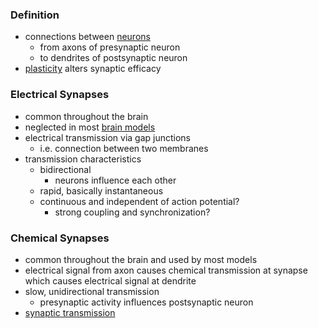 ### Definition
+ connections between [neurons](../Neurons/Neurons.md)
	+ from axons of presynaptic neuron 
	+ to dendrites of postsynaptic neuron
+ [plasticity](Plasticity.md) alters synaptic efficacy
### Electrical Synapses
+ common throughout the brain
+ neglected in most [brain models](../Brain%20Models/Brain%20Models.md)
+ electrical transmission via gap junctions
	+ i.e. connection between two membranes
+ transmission characteristics
	+ bidirectional
		+ neurons influence each other
	+ rapid, basically instantaneous
	+ continuous and independent of action potential?
		+ strong coupling and synchronization?
### Chemical Synapses
+ common throughout the brain and used by most models
+ electrical signal from axon causes chemical transmission at synapse which causes electrical signal at dendrite
+ slow, unidirectional transmission
	+ presynaptic activity influences postsynaptic neuron
+ [synaptic transmission](Synaptic%20Transmission%20of%20Chemical%20Synapses.md)
